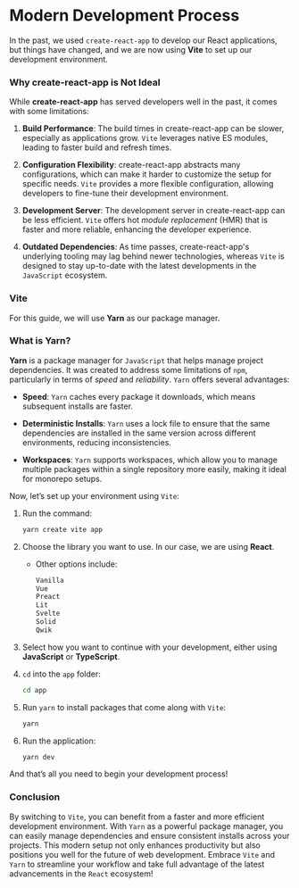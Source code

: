 # Modern Development Process

In the past, we used `create-react-app` to develop our React applications, but things have changed, and we are now using **Vite** to set up our development environment.

### Why create-react-app is Not Ideal

While **create-react-app** has served developers well in the past, it comes with some limitations:

1. **Build Performance**: The build times in create-react-app can be slower, especially as applications grow. `Vite` leverages native ES modules, leading to faster build and refresh times.

2. **Configuration Flexibility**: create-react-app abstracts many configurations, which can make it harder to customize the setup for specific needs. `Vite` provides a more flexible configuration, allowing developers to fine-tune their development environment.

3. **Development Server**: The development server in create-react-app can be less efficient. `Vite` offers hot *module replacement* (HMR) that is faster and more reliable, enhancing the developer experience.

4. **Outdated Dependencies**: As time passes, create-react-app's underlying tooling may lag behind newer technologies, whereas `Vite` is designed to stay up-to-date with the latest developments in the `JavaScript` ecosystem.

### Vite

For this guide, we will use **Yarn** as our package manager.

### What is Yarn?

**Yarn** is a package manager for `JavaScript` that helps manage project dependencies. It was created to address some limitations of `npm`, particularly in terms of *speed* and *reliability*. `Yarn` offers several advantages:

- **Speed**: `Yarn` caches every package it downloads, which means subsequent installs are faster.
  
- **Deterministic Installs**: `Yarn` uses a lock file to ensure that the same dependencies are installed in the same version across different environments, reducing inconsistencies.

- **Workspaces**: `Yarn` supports workspaces, which allow you to manage multiple packages within a single repository more easily, making it ideal for monorepo setups.

Now, let’s set up your environment using `Vite`:

1. Run the command:

   ```bash
   yarn create vite app
   ```

2. Choose the library you want to use. In our case, we are using **React**.
   - Other options include:
   
        ```bash
        Vanilla
        Vue
        Preact
        Lit
        Svelte
        Solid
        Qwik
        ```
3. Select how you want to continue with your development, either using **JavaScript** or **TypeScript**.

4. `cd` into the `app` folder:

   ```bash
   cd app
   ```

5. Run `yarn` to install packages that come along with `Vite`:

   ```bash
   yarn
   ```
6. Run the application:

   ```bash
   yarn dev
   ```

And that’s all you need to begin your development process!

### Conclusion

By switching to `Vite`, you can benefit from a faster and more efficient development environment. With `Yarn` as a powerful package manager, you can easily manage dependencies and ensure consistent installs across your projects. This modern setup not only enhances productivity but also positions you well for the future of web development. Embrace `Vite` and `Yarn` to streamline your workflow and take full advantage of the latest advancements in the `React` ecosystem!
